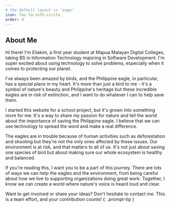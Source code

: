 ```yaml
---
# the default layout is 'page'
icon: fas fa-info-circle
order: 4
---
```


## About Me

Hi there! I'm Eliakim, a first year student at Mapua Malayan Digital Colleges, taking BS in Information Technology majoring in Software Development. I'm super excited about using technology to solve problems, especially when it comes to protecting our planet.

I've always been amazed by birds, and the Philippine eagle, in particular, has a special place in my heart. It's more than just a bird to me - it's a symbol of nature's beauty and Philippine's heritage but these incredible eagles are in risk of extinction, and I want to do whatever I can to help save them.

I started this website for a school project, but it's grown into something more for me. It's a way to share my passion for nature and tell the world about the importance of saving the Philippine eagle. I believe that we can use technology to spread the word and make a real difference.

The eagles are in trouble because of human activities such as deforestation and shooting but they're not the only ones affected by these issues. Our environment is at risk, and that matters to all of us. It's not just about saving one species of bird but about making sure our whole ecosystem is healthy and balanced.

If you're reading this, I want you to be a part of this journey. There are lots of ways we can help the eagles and the environment, from being careful about how we live to supporting organizations doing great work. Together, I know we can create a world where nature's voice is heard loud and clear.

Want to get involved or share your ideas? Don't hesitate to contact me. This is a team effort, and your contribution counts!
{: .prompt-tip }
